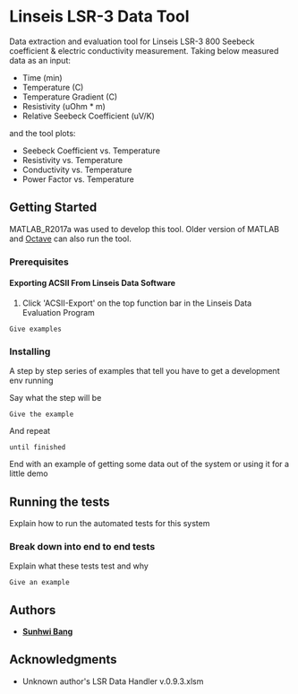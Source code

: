 # Linseis LSR-3 Data Tool
Data extraction and evaluation tool for Linseis LSR-3 800 Seebeck coefficient &amp; electric conductivity measurement. Taking below measured data as an input:

* Time (min)
* Temperature (C)
* Temperature Gradient (C)
* Resistivity (uOhm * m)
* Relative Seebeck Coefficient (uV/K)

and the tool plots:

* Seebeck Coefficient vs. Temperature
* Resistivity vs. Temperature
* Conductivity vs. Temperature
* Power Factor vs. Temperature

## Getting Started

MATLAB_R2017a was used to develop this tool. Older version of MATLAB and [Octave](https://www.gnu.org/software/octave/) can also run the tool.

### Prerequisites

#### Exporting ACSII From Linseis Data Software

1. Click 'ACSII-Export' on the top function bar in the Linseis Data Evaluation Program 


```
Give examples
```

### Installing

A step by step series of examples that tell you have to get a development env running

Say what the step will be

```
Give the example
```

And repeat

```
until finished
```

End with an example of getting some data out of the system or using it for a little demo

## Running the tests

Explain how to run the automated tests for this system

### Break down into end to end tests

Explain what these tests test and why

```
Give an example
```

## Authors

* [**Sunhwi Bang**](https://github.com/SunhwiBang)

## Acknowledgments

* Unknown author's LSR Data Handler v.0.9.3.xlsm
